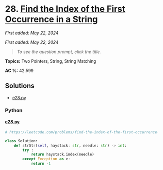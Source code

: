 # 28. [Find the Index of the First Occurrence in a String](<https://leetcode.com/problems/find-the-index-of-the-first-occurrence-in-a-string>)

*First added: May 22, 2024*

*First added: May 22, 2024*


> *To see the question prompt, click the title.*

**Topics:** Two Pointers, String, String Matching

**AC %:** 42.599


## Solutions

- [e28.py](<../my-submissions/e28.py>)
### Python
#### [e28.py](<../my-submissions/e28.py>)
```Python
# https://leetcode.com/problems/find-the-index-of-the-first-occurrence-in-a-string/

class Solution:
    def strStr(self, haystack: str, needle: str) -> int:
        try :
            return haystack.index(needle)
        except Exception as e:
            return -1
```

